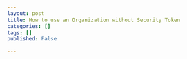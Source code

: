 ```yaml
---
layout: post
title: How to use an Organization without Security Token
categories: []
tags: []
published: False

---
```


